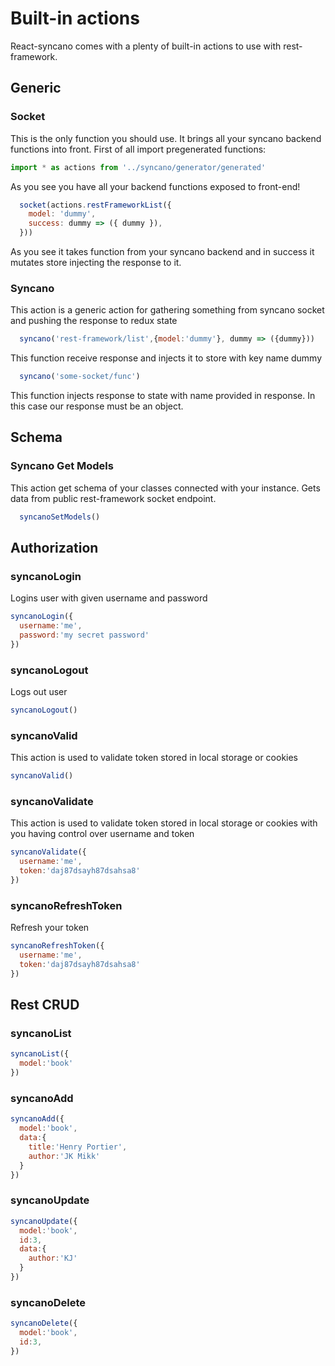 # Built-in actions
React-syncano comes with a plenty of built-in actions to use with rest-framework.

## Generic

### Socket
This is the only function you should use. It brings all your syncano backend functions into front.
First of all import pregenerated functions:
```js
import * as actions from '../syncano/generator/generated'
```

As you see you have all your backend functions exposed to front-end!

```js
  socket(actions.restFrameworkList({
    model: 'dummy',
    success: dummy => ({ dummy }),
  }))
```
As you see it takes function from your syncano backend and in success it mutates store injecting the response to it.

### Syncano
This action is a generic action for gathering something from syncano socket and pushing the response to redux state

```js
  syncano('rest-framework/list',{model:'dummy'}, dummy => ({dummy}))
```

This function receive response and injects it to store with key name dummy

```js
  syncano('some-socket/func')
```
This function injects response to state with name provided in response. In this case our response must be an object.

## Schema

### Syncano Get Models
This action get schema of your classes connected with your instance. Gets data from public rest-framework socket endpoint.

```js
  syncanoSetModels()
```

## Authorization

### syncanoLogin
Logins user with given username and password
```js
syncanoLogin({
  username:'me',
  password:'my secret password'
})
```
### syncanoLogout
Logs out user
```js
syncanoLogout()
```
### syncanoValid
This action is used to validate token stored in local storage or cookies
```js
syncanoValid()
```
### syncanoValidate
This action is used to validate token stored in local storage or cookies with you having control over username and token
```js
syncanoValidate({
  username:'me',
  token:'daj87dsayh87dsahsa8'
})
```
### syncanoRefreshToken
Refresh your token 
```js
syncanoRefreshToken({
  username:'me',
  token:'daj87dsayh87dsahsa8'
})
```

## Rest CRUD

### syncanoList

```js
syncanoList({
  model:'book'
})
```
### syncanoAdd

```js
syncanoAdd({
  model:'book',
  data:{
    title:'Henry Portier',
    author:'JK Mikk'
  }
})
```
### syncanoUpdate

```js
syncanoUpdate({
  model:'book',
  id:3,
  data:{
    author:'KJ'
  }
})
```
### syncanoDelete

```js
syncanoDelete({
  model:'book',
  id:3,
})
```
